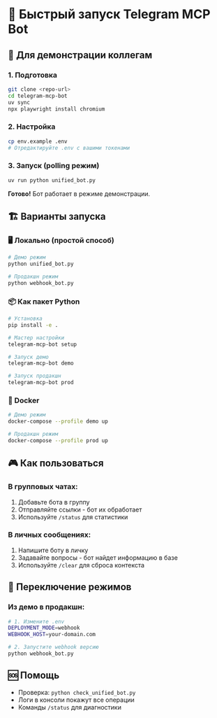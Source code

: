 # 🚀 Быстрый запуск Telegram MCP Bot

## 🎯 Для демонстрации коллегам

### 1. Подготовка
```bash
git clone <repo-url>
cd telegram-mcp-bot
uv sync
npx playwright install chromium
```

### 2. Настройка
```bash
cp env.example .env
# Отредактируйте .env с вашими токенами
```

### 3. Запуск (polling режим)
```bash
uv run python unified_bot.py
```

**Готово!** Бот работает в режиме демонстрации.

## 🏗️ Варианты запуска

### 🖥️ Локально (простой способ)
```bash
# Демо режим
python unified_bot.py

# Продакшн режим  
python webhook_bot.py
```

### 📦 Как пакет Python
```bash
# Установка
pip install -e .

# Мастер настройки
telegram-mcp-bot setup

# Запуск демо
telegram-mcp-bot demo

# Запуск продакшн
telegram-mcp-bot prod
```

### 🐳 Docker
```bash
# Демо режим
docker-compose --profile demo up

# Продакшн режим
docker-compose --profile prod up
```

## 🎮 Как пользоваться

### В групповых чатах:
1. Добавьте бота в группу
2. Отправляйте ссылки - бот их обработает
3. Используйте `/status` для статистики

### В личных сообщениях:
1. Напишите боту в личку
2. Задавайте вопросы - бот найдет информацию в базе
3. Используйте `/clear` для сброса контекста

## 🔧 Переключение режимов

### Из демо в продакшн:
```bash
# 1. Измените .env
DEPLOYMENT_MODE=webhook
WEBHOOK_HOST=your-domain.com

# 2. Запустите webhook версию
python webhook_bot.py
```

## 🆘 Помощь

- Проверка: `python check_unified_bot.py`
- Логи в консоли покажут все операции
- Команды `/status` для диагностики 